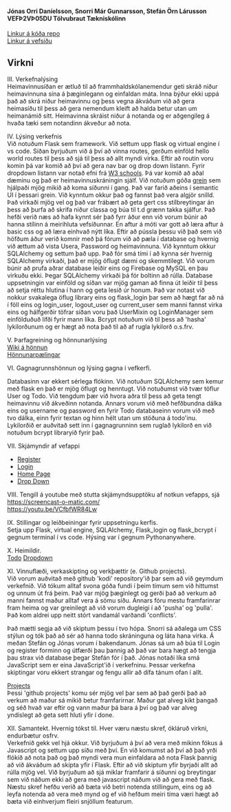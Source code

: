 #### Jónas Orri Daníelsson, Snorri Már Gunnarsson, Stefán Örn Lárusson     VEFÞ2VÞ05DU     Tölvubraut      Tækniskólinn <br>
[Linkur á kóða repo](https://github.com/Heimavinna/kodi) <br>
[Linkur á vefsíðu](https://heimavinna.pythonanywhere.com/) <br>

## Virkni <br>

III. Verkefnalýsing <br> Heimavinnusíðan er ætluð til að frammhaldskólanemendur geti skráð niður heimavinnuna sína á þæginlegann og einfaldan máta. Inna býður ekki uppá það að skrá niður heimavinnu og þess vegna ákváðum við að gera heimasíðu til þess að gera nemendum kleift að halda betur utan um heimanámið sitt. Heimavinna skráist niður á notanda og er aðgengileg á hvaða tæki sem notandinn ákveður að nota. <br>

IV. Lýsing verkefnis<br> Við notuðum Flask sem framework. Við settum upp flask og virtual engine í vs code. Síðan byrjuðum við á því að vinna routes, gerðum einföld hello world routes til þess að sjá til þess að allt myndi virka. Eftir að routin voru komin þá var komið að því að gera nav bar og drop down listann. Fyrir dropdown listann var notað efni frá [W3 schools](https://www.w3schools.com/howto/howto_css_dropdown.asp). Þá var komið að aðal dæminu og það er heimavinnuskráningin sjálf. Við notuðum góða [grein](https://morioh.com/p/0211e637f4db) sem hjálpaði mjög mikið að koma síðunni í gang. Það var farið aðeins í semantic UI í þessari grein. Við kynntum okkur það og fannst það vera algjör snilld. Það virkaði mjög vel og það var frábært að geta gert css stílbreytingar án þess að þurfa að skrifa niður classa og búa til t.d grænn takka sjálfur. Það hefði verið næs að hafa kynnt sér það fyrr áður enn við vorum búnir að hanna stílinn á meirihluta vefsíðunnar. En aftur á móti var gott að læra aftur á basic css og að læra einhvað nýtt líka.
Eftir að pússla þessu við það sem við höfðum áður verið komnir með þá fórum við að pæla í database og hvernig við ættum að vista Usera, Password og heimavinnuna. Við kynntum okkur SQLAlchemy og settum það upp.
Það fór smá tími í að kynna sér hvernig SQLAlchemy virkaði, það er mjög öflugt dæmi og skemmtilegt.
Við vorum búnir að prufa aðrar database leiðir eins og Firebase og MySQL en þau virkuðu ekki. Þegar
SQLAlchemy virkaði þá fór boltinn að rúlla. Database uppsetningin var einföld og síðan var mjög gaman að
finna út leiðir til þess að setja réttu hlutina í hann og geta lesið úr honum. Það var notast við nokkur 
svakalega öflug library eins og flask_login þar sem að hægt far að ná í föll eins
og login_user, logout_user og current_user sem manni fannst virka eins og hálfgerðir
töfrar síðan voru það UserMixin og LoginManager sem einfölduðuð lífði fyrir mann líka.
Bcrypt notuðum við til þess að 'hasha' lykilorðunum og er hægt að nota það til að af rugla
lykilorð o.s.frv.
 <br>

V. Þarfagreining og hönnunarlýsing <br>
[Wiki á hönnun](https://github.com/Heimavinna/Heimavinna/wiki/User-Cases-&-Scenarios) <br>
[Hönnunarpælingar](https://github.com/Heimavinna/Heimavinna/wiki/Wireframe)

VI. Gagnagrunnshönnun og lýsing gagna í vefkerfi. <br>

Databasinn var ekkert sérlega flókinn. Við notuðum SQLAlchemy sem kemur með flask en það er mjög
öflugt og henntugt. Við notuðumst við tvær töflur User og Todo. Við tengdum þær við hvora aðra til
þess að geta tengt heimavinnu við ákveðinn notanda. Annars vorum við með hefðbundna dálka eins og username
og password en fyrir Todo databaseinn vorum við með tvo dálka, einn fyrir textan og hinn hélt utan um stöðuna á todo'inu. Lykilorðið er auðvitað sett inn í gagnagrunninn sem ruglað lykilorð en við notuðum bcrypt
libraryið fyrir það.


VII. Skjámyndir af vefappi <br>
* [Register](https://github.com/Heimavinna/Heimavinna/blob/main/HomePageMyndir/Register.png?raw=true)
* [Login](https://github.com/Heimavinna/Heimavinna/blob/main/HomePageMyndir/Login.png?raw=true)
* [Home Page](https://github.com/Heimavinna/Heimavinna/blob/main/HomePageMyndir/HomePage.png?raw=true)
* [Drop Down](https://github.com/Heimavinna/Heimavinna/blob/main/HomePageMyndir/DropDown.png?raw=true)

VIII. Tengill á youtube með stutta skjámyndsupptöku af notkun vefapps, sjá https://screencast-o-matic.com/ <br>
https://youtu.be/VCfbfWR84Lw

IX. Stillingar og leiðbeiningar fyrir uppsetningu kerfis. <br>
Setja upp Flask, virtual engine, SQLAlchemy, Flask_login og flask_bcrypt í gegnum terminal í vs code. Hýsing var í gegnum Pythonanywhere.

X. Heimildir. <br>
[Todo](https://morioh.com/p/0211e637f4db)
[Dropdown](https://www.w3schools.com/howto/howto_css_dropdown.asp)


XI. Vinnuflæði, verkaskipting og verkþættir (e. Github projects). <br>
Við vorum auðvitað með github 'kodi' repository'ið þar sem að við geymdum verkefnið.
Við tókum alltaf svona góða fundi í þeim tímum sem við hittumst og unnum út frá þeim.
Það var mjög þæginlegt og gerði það að verkum að manni fannst maður alltaf vera á sömu síðu.
Annars fóru mestu framfarinrar fram heima og var greinilegt að við vorum dugleigi
í að 'pusha' og 'pulla'. Það kom aldrei upp neitt stórt vandamál
varðandi 'conflicts'.

Það mætti segja að við skiptum þessu í tvo hópa. Snorri sá aðalega um CSS stýlun og tók það að sér að
hanna todo skráninguna og láta hana virka. Á meðan Stefán og Jónas vorum í bakendanum. Jónas sá
um að búa til Login og register forminn og útfærði þau þannig að það var bara hægt að tengja þau
strax við database þegar Stefán fór í það. Jónas notaði líka smá JavaScript sem er eina JavaScript'ið
í verkefninu. Þessar verkefna skiptingar voru ekkert strangar og fengu allir að dífa tánum ofan í allt. 

[Projects](https://github.com/Heimavinna/Heimavinna/projects/1) <br>
Þessi 'github projects' komu sér mjög vel þar sem að það gerði það að verkum að maður sá 
mikið betur framfarirnar. Maður gat alveg kíkt þangað og séð hvað var eftir og vann maður þá
bara á því og það var alveg yndislegt að geta sett hluti yfir í done.



XII. Samantekt. Hvernig tókst til. Hver væru næstu skref, ókláruð virkni, endurbætur osfrv. <br>
Verkefnið gekk vel hjá okkur. Við byrjuðum á því að vera með mikinn fókus á Javascript og settum upp síðu með því. En við komumst að því að það yrði flókið að nota það og það myndi vera mun einfaldara að nota Flask þannig að við ákváðum að skipta yfir í Flask. Eftir að við skiptum yfir byrjaði allt að rúlla mjög vel. Við byrjuðum að sjá miklar framfarir á síðunni og breytingar sem við náðum ekki að gera með javascript náðum við að gera með flask. Næstu skref hefðu verið að bæta við betri notenda stillingum, eins og að leyfa notenda að vera með mynd og ef við hefðum meiri tíma væri hægt að bæta við einhverjum fleiri snjöllum featurum.
